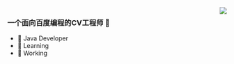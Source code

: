 <img align="right" src="https://github-readme-stats.vercel.app/api?username=imshadow&show_icons=true&icon_color=CE1D2D&text_color=718096&bg_color=ffffff&hide_title=true" />

### 一个面向百度编程的CV工程师 👋

- 🔭 Java Developer
- 🌱 Learning
- 👯 Working
